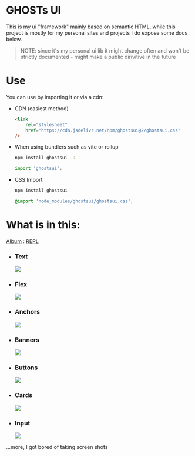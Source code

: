 # GHOSTs UI

This is my ui "framework" mainly based on semantic HTML, while this project is mostly for my personal sites and projects I do expose some docs below.

> NOTE: since it's my personal ui lib it might change often and won't be strictly documented - might make a public dirivitive in the future

# Use

You can use by importing it or via a cdn:

-   CDN (easiest method)

    ```html
    <link
        rel="stylesheet"
        href="https://cdn.jsdelivr.net/npm/ghostsui@2/ghostsui.css"
    />
    ```

-   When using bundlers such as vite or rollup

    ```bash
    npm install ghostsui -D
    ```

    ```js
    import 'ghostsui';
    ```

-   CSS Import
    
    ```bash
    npm install ghostsui
    ```

    ```css
    @import 'node_modules/ghostsui/ghostsui.css';
    ```

# What is in this:

[Album](https://imgur.com/a/9H3Uo2w) : [REPL](https://svelte.dev/repl/f913eb2fd8c04a0f81ed929e4d5c858d?version=3.42.5)

-   ### Text

    ![](https://i.imgur.com/5GowlC7.png)

-   ### Flex

    ![](https://i.imgur.com/8iXMH14.png)

-   ### Anchors

    ![](https://i.imgur.com/zsjP7Cg.png)

-   ### Banners

    ![](https://i.imgur.com/GcywaCQ.png)

-   ### Buttons

    ![](https://i.imgur.com/02VXllP.png)

-   ### Cards

    ![](https://i.imgur.com/92Ry2Cu.png)

-   ### Input
    ![](https://i.imgur.com/h5pF3Lz.png)

...more, I got bored of taking screen shots
